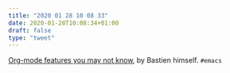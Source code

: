 ```yaml
---
title: "2020 01 28 10 08 33"
date: 2020-01-28T10:08:34+01:00
draft: false
type: "tweet"
---
```

[Org-mode features you may not know](https://bzg.fr/en/some-emacs-org-mode-features-you-may-not-know.html/), by Bastien himself. `#emacs`
